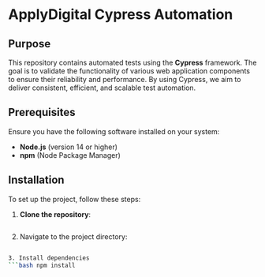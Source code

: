 # ApplyDigital Cypress Automation

## Purpose

This repository contains automated tests using the **Cypress** framework. The goal is to validate the functionality of various web application components to ensure their reliability and performance. By using Cypress, we aim to deliver consistent, efficient, and scalable test automation.

## Prerequisites

Ensure you have the following software installed on your system:

- **Node.js** (version 14 or higher)
- **npm** (Node Package Manager)

## Installation

To set up the project, follow these steps:

1. **Clone the repository**:

   ```bash git clone [repository-url]

   ```

2. Navigate to the project directory:

````bash cd ApplyDigital

3. Install dependencies
```bash npm install
````
